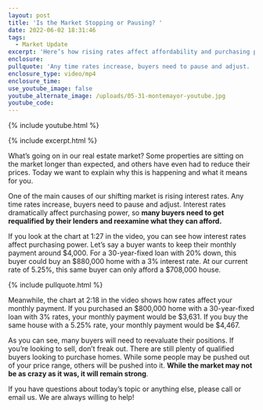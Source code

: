 ```yaml
---
layout: post
title: 'Is the Market Stopping or Pausing? '
date: 2022-06-02 18:31:46
tags:
  - Market Update
excerpt: 'Here’s how rising rates affect affordability and purchasing power. '
enclosure:
pullquote: 'Any time rates increase, buyers need to pause and adjust. '
enclosure_type: video/mp4
enclosure_time:
use_youtube_image: false
youtube_alternate_image: /uploads/05-31-montemayor-youtube.jpg
youtube_code:
---
```

{% include youtube.html %}

{% include excerpt.html %}

What’s going on in our real estate market? Some properties are sitting on the market longer than expected, and others have even had to reduce their prices. Today we want to explain why this is happening and what it means for you.&nbsp;

One of the main causes of our shifting market is rising interest rates. Any time rates increase, buyers need to pause and adjust. Interest rates dramatically affect purchasing power, so **many buyers need to get requalified by their lenders and reexamine what they can afford.&nbsp;**

If you look at the chart at 1:27 in the video, you can see how interest rates affect purchasing power. Let’s say a buyer wants to keep their monthly payment around $4,000. For a 30-year-fixed loan with 20% down, this buyer could buy an $880,000 home with a 3% interest rate. At our current rate of 5.25%, this same buyer can only afford a $708,000 house.

{% include pullquote.html %}

Meanwhile, the chart at 2:18 in the video shows how rates affect your monthly payment. If you purchased an $800,000 home with a 30-year-fixed loan with 3% rates, your monthly payment would be $3,631. If you buy the same house with a 5.25% rate, your monthly payment would be $4,467.&nbsp;

As you can see, many buyers will need to reevaluate their positions. If you’re looking to sell, don’t freak out. There are still plenty of qualified buyers looking to purchase homes. While some people may be pushed out of your price range, others will be pushed into it. **While the market may not be as crazy as it was, it will remain strong**.&nbsp;

If you have questions about today’s topic or anything else, please call or email us. We are always willing to help\!&nbsp;
